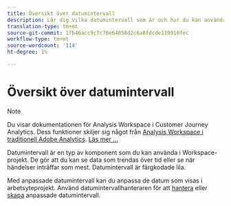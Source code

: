 ```yaml
---
title: Översikt över datumintervall
description: Lär dig vilka datumintervall som är och hur du kan använda dem vid rapportering.
translation-type: tm+mt
source-git-commit: 1fb46acc9c7c70e64058d2c6a8fdcde119910fec
workflow-type: tm+mt
source-wordcount: '114'
ht-degree: 1%

---
```



# Översikt över datumintervall

>[!NOTE]
>
>Du visar dokumentationen för Analysis Workspace i Customer Journey Analytics. Dess funktioner skiljer sig något från [Analysis Workspace i traditionell Adobe Analytics](https://docs.adobe.com/content/help/en/analytics/analyze/analysis-workspace/home.html). [Läs mer …](/help/getting-started/cja-aa.md)

Datumintervall är en typ av komponent som du kan använda i Workspace-projekt. De gör att du kan se data som trendas över tid eller se när händelser inträffar som mest. Datumintervall är färgkodade lila.

Med anpassade datumintervall kan du anpassa de datum som visas i arbetsyteprojekt. Använd datumintervallhanteraren för att [hantera](manage.md) eller [skapa](create.md) anpassade datumintervall.
